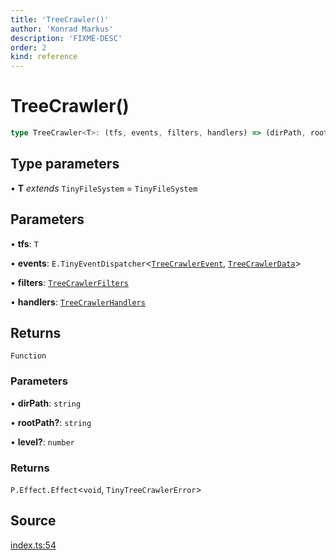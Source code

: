 ```yaml
---
title: 'TreeCrawler()'
author: 'Konrad Markus'
description: 'FIXME-DESC'
order: 2
kind: reference
---
```


# TreeCrawler()

```ts
type TreeCrawler<T>: (tfs, events, filters, handlers) => (dirPath, rootPath?, level?) => P.Effect.Effect<void, TinyTreeCrawlerError>;
```

## Type parameters

• **T** _extends_ `TinyFileSystem` = `TinyFileSystem`

## Parameters

• **tfs**: `T`

• **events**: `E.TinyEventDispatcher`\<[`TreeCrawlerEvent`](/projects/konkerdev-tiny-treecrawler-fp/reference/enumerations/treecrawlerevent), [`TreeCrawlerData`](/projects/konkerdev-tiny-treecrawler-fp/reference/type-aliases/treecrawlerdata)\>

• **filters**: [`TreeCrawlerFilters`](/projects/konkerdev-tiny-treecrawler-fp/reference/type-aliases/treecrawlerfilters)

• **handlers**: [`TreeCrawlerHandlers`](/projects/konkerdev-tiny-treecrawler-fp/reference/type-aliases/treecrawlerhandlers)

## Returns

`Function`

### Parameters

• **dirPath**: `string`

• **rootPath?**: `string`

• **level?**: `number`

### Returns

`P.Effect.Effect`\<`void`, `TinyTreeCrawlerError`\>

## Source

[index.ts:54](https://github.com/konkerdotdev/tiny-treecrawler-fp/blob/d889edd43bad878816e43a5941ed304eb3d9e371/src/index.ts#L54)

